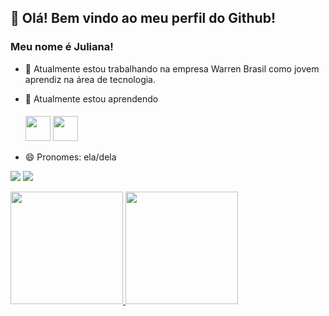 ## 👋 Olá! Bem vindo ao meu perfil do Github!
### Meu nome é Juliana!

- 🔭 Atualmente estou trabalhando na empresa Warren Brasil como jovem aprendiz na área de tecnologia.
- 🌱 Atualmente estou aprendendo

  <img src="https://cdn.jsdelivr.net/gh/devicons/devicon/icons/nodejs/nodejs-original.svg" style="height: 40px; width: 40px; margin-top: 5px;"/>  <img    src="https://cdn.jsdelivr.net/gh/devicons/devicon/icons/vuejs/vuejs-original-wordmark.svg" style="height: 40px; width: 40px; margin-top: 5px;" />


                                                                                                
 - 😄 Pronomes: ela/dela

<a href="[https://www.linkedin.com/in/seu-usuário-linkedln-aqui](https://www.linkedin.com/in/julianahkolmar/)" target="_blank"><img src="https://img.shields.io/badge/-LinkedIn-%230077B5?style=for-the-badge&logo=linkedin&logoColor=white" target="_blank"></a> 
<a href="mailto:julianakolmar@gmail.com"><img src="https://img.shields.io/badge/Gmail-D14836?style=for-the-badge&logo=gmail&logoColor=white" target="_blank"></a>

<div>
<a href="https://github.com/julianahkolmar">
<img height="180em" src="https://github-readme-stats.vercel.app/api/top-langs/?username=julianahkolmar&layout=compact&langs_count=7&theme=dracula"/>
<img height="180em" src="https://github-readme-stats.vercel.app/api?username=julianahkolmar&show_icons=true&theme=dracula&include_all_commits=true&count_private=true"/>
</div>

